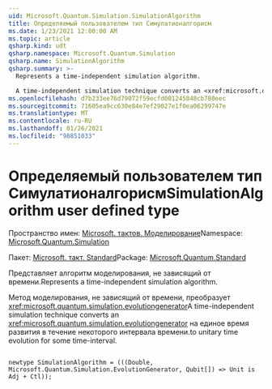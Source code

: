```yaml
---
uid: Microsoft.Quantum.Simulation.SimulationAlgorithm
title: Определяемый пользователем тип Симулатионалгорисм
ms.date: 1/23/2021 12:00:00 AM
ms.topic: article
qsharp.kind: udt
qsharp.namespace: Microsoft.Quantum.Simulation
qsharp.name: SimulationAlgorithm
qsharp.summary: >-
  Represents a time-independent simulation algorithm.

  A time-independent simulation technique converts an <xref:microsoft.quantum.simulation.evolutiongenerator> to unitary time evolution for some time-interval.
ms.openlocfilehash: d7b233ee76d79072f59ecfd001245848cb780eec
ms.sourcegitcommit: 71605ea9cc630e84e7ef29027e1f0ea06299747e
ms.translationtype: MT
ms.contentlocale: ru-RU
ms.lasthandoff: 01/26/2021
ms.locfileid: "98851033"
---
```

# <a name="simulationalgorithm-user-defined-type"></a><span data-ttu-id="13942-102">Определяемый пользователем тип Симулатионалгорисм</span><span class="sxs-lookup"><span data-stu-id="13942-102">SimulationAlgorithm user defined type</span></span>

<span data-ttu-id="13942-103">Пространство имен: [Microsoft. тактов. Моделирование](xref:Microsoft.Quantum.Simulation)</span><span class="sxs-lookup"><span data-stu-id="13942-103">Namespace: [Microsoft.Quantum.Simulation](xref:Microsoft.Quantum.Simulation)</span></span>

<span data-ttu-id="13942-104">Пакет: [Microsoft. такт. Standard](https://nuget.org/packages/Microsoft.Quantum.Standard)</span><span class="sxs-lookup"><span data-stu-id="13942-104">Package: [Microsoft.Quantum.Standard](https://nuget.org/packages/Microsoft.Quantum.Standard)</span></span>


<span data-ttu-id="13942-105">Представляет алгоритм моделирования, не зависящий от времени.</span><span class="sxs-lookup"><span data-stu-id="13942-105">Represents a time-independent simulation algorithm.</span></span>

<span data-ttu-id="13942-106">Метод моделирования, не зависящий от времени, преобразует <xref:microsoft.quantum.simulation.evolutiongenerator></span><span class="sxs-lookup"><span data-stu-id="13942-106">A time-independent simulation technique converts an <xref:microsoft.quantum.simulation.evolutiongenerator></span></span>
<span data-ttu-id="13942-107">на единое время развития в течение некоторого интервала времени.</span><span class="sxs-lookup"><span data-stu-id="13942-107">to unitary time evolution for some time-interval.</span></span>

```qsharp

newtype SimulationAlgorithm = (((Double, Microsoft.Quantum.Simulation.EvolutionGenerator, Qubit[]) => Unit is Adj + Ctl));
```

